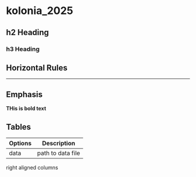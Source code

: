 # kolonia_2025
## h2 Heading
### h3 Heading

## Horizontal Rules

___

## Emphasis
**THis is bold text**

## Tables

|Options | Description |
|--------| ----------- |
|data    | path to data file |

right aligned columns
